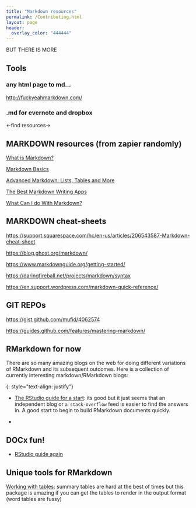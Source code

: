 ```yaml
---
title: "Markdown resources"
permalink: /Contributing.html
layout: page 
header:
  overlay_color: "444444"
---
```

BUT THERE IS MORE

## Tools

### any html page to md...

http://fuckyeahmarkdown.com/

### .md for evernote and dropbox

<-find resources->

## MARKDOWN resources (from zapier randomly)

[What is Markdown?](https://zapier.com/blog/beginner-ultimate-guide-markdown/#history)

[Markdown Basics](https://zapier.com/blog/beginner-ultimate-guide-markdown/#basics)

[Advanced Markdown: Lists, Tables and More](https://zapier.com/blog/beginner-ultimate-guide-markdown/#advanced)

[The Best Markdown Writing Apps](https://zapier.com/blog/beginner-ultimate-guide-markdown/#apps)

[What Can I do With Markdown?](https://zapier.com/blog/beginner-ultimate-guide-markdown/#tools)

## MARKDOWN cheat-sheets

https://support.squarespace.com/hc/en-us/articles/206543587-Markdown-cheat-sheet

https://blog.ghost.org/markdown/

https://www.markdownguide.org/getting-started/

https://daringfireball.net/projects/markdown/syntax

https://en.support.wordpress.com/markdown-quick-reference/

## GIT REPOs

https://gist.github.com/mufid/4062574

https://guides.github.com/features/mastering-markdown/

## RMarkdown for now

There are so many amazing blogs on the web for doing different variations of RMarkdown and its subsequent outcomes. Here is a collection of currently interesting markdown/RMarkdown blogs:

{: style="text-align: justify"}

- [The RStudio guide for a start](https://rmarkdown.rstudio.com/articles_docx.html/): its good but it just seems that an independent blog or `a stack-overflow` feed is easier to find the answers in. A good start to begin to build RMarkdown documents quickly.

- 

## DOCx fun!

- [RStudio guide again](https://rmarkdown.rstudio.com/articles_docx.html)


## Unique tools for RMarkdown

[Working with tables](https://cran.r-project.org/web/packages/summarytools/vignettes/Recommendations-rmarkdown.html): summary tables are hard at the best of times but this package is amazing if you can get the tables to render in the output format (word tables are fussy)

